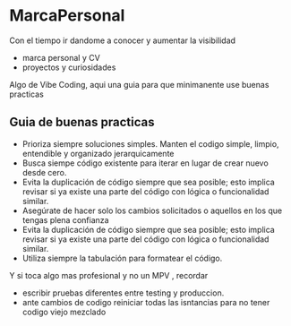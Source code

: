 # MarcaPersonal
Con el tiempo ir dandome a conocer y aumentar la visibilidad
- marca personal y CV
- proyectos y curiosidades

Algo de Vibe Coding, aqui una guia para que minimanente use buenas practicas

## Guia de buenas practicas
- Prioriza siempre soluciones simples. Manten el codigo simple, limpio, entendible y organizado jerarquicamente
- Busca siempe código existente para iterar en lugar de crear nuevo desde cero.
- Evita la duplicación de código siempre que sea posible; esto implica revisar si ya existe una parte del código con lógica o funcionalidad similar.
- Asegúrate de hacer solo los cambios solicitados o aquellos en los que tengas plena confianza
- Evita la duplicación de código siempre que sea posible; esto implica revisar si ya existe una parte del código con lógica o funcionalidad similar.
- Utiliza siempre la tabulación para formatear el código.

Y si toca algo mas profesional y no un MPV , recordar 
- escribir pruebas diferentes entre testing y produccion. 
- ante cambios de codigo reiniciar todas las isntancias para no tener codigo viejo mezclado  
